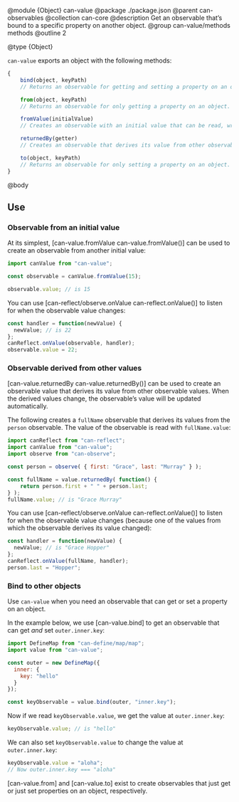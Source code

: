 @module {Object} can-value
@package ./package.json
@parent can-observables
@collection can-core
@description Get an observable that’s bound to a specific property on another object.
@group can-value/methods methods
@outline 2

@type {Object}

`can-value` exports an object with the following methods:

```js
{
    bind(object, keyPath)
    // Returns an observable for getting and setting a property on an object.

    from(object, keyPath)
    // Returns an observable for only getting a property on an object.

    fromValue(initialValue)
    // Creates an observable with an initial value that can be read, written, and observed.

    returnedBy(getter)
    // Creates an observable that derives its value from other observable values.

    to(object, keyPath)
    // Returns an observable for only setting a property on an object.
}
```

@body

## Use

### Observable from an initial value

At its simplest, [can-value.fromValue can-value.fromValue()] can be used to
create an observable from another initial value:

```js
import canValue from "can-value";

const observable = canValue.fromValue(15);

observable.value; // is 15
```

You can use [can-reflect/observe.onValue can-reflect.onValue()] to listen for
when the observable value changes:

```js
const handler = function(newValue) {
  newValue; // is 22
};
canReflect.onValue(observable, handler);
observable.value = 22;
```

### Observable derived from other values

[can-value.returnedBy can-value.returnedBy()] can be used to create an
observable value that derives its value from other observable values. When the
derived values change, the observable’s value will be updated automatically.

The following creates a `fullName` observable that derives its values from the
`person` observable. The value of the observable is read with `fullName.value`:

```js
import canReflect from "can-reflect";
import canValue from "can-value";
import observe from "can-observe";

const person = observe( { first: "Grace", last: "Murray" } );

const fullName = value.returnedBy( function() {
	return person.first + " " + person.last;
} );
fullName.value; // is "Grace Murray"
```

You can use [can-reflect/observe.onValue can-reflect.onValue()] to listen for
when the observable value changes (because one of the values from which the
observable derives its value changed):

```js
const handler = function(newValue) {
  newValue; // is "Grace Hopper"
};
canReflect.onValue(fullName, handler);
person.last = "Hopper";
```

### Bind to other objects

Use `can-value` when you need an observable that can get or set a property on an object.

In the example below, we use [can-value.bind] to get an observable that
can get _and_ set `outer.inner.key`:

```js
import DefineMap from "can-define/map/map";
import value from "can-value";

const outer = new DefineMap({
  inner: {
    key: "hello"
  }
});

const keyObservable = value.bind(outer, "inner.key");
```

Now if we read `keyObservable.value`, we get the value at `outer.inner.key`:

```js
keyObservable.value; // is "hello"
```

We can also set `keyObservable.value` to change the value at `outer.inner.key`:

```js
keyObservable.value = "aloha";
// Now outer.inner.key === "aloha"
```

[can-value.from] and [can-value.to] exist to create
observables that just get or just set properties on an object, respectively.
